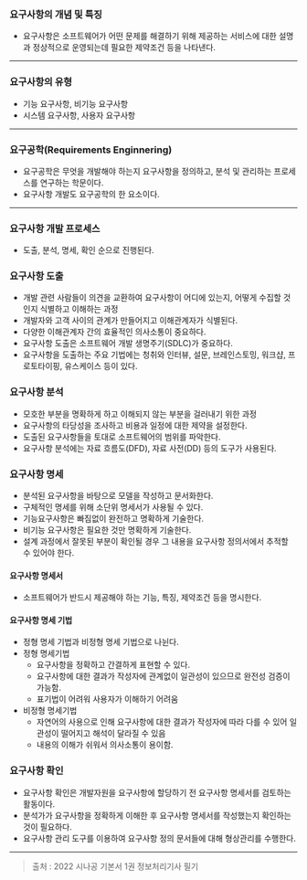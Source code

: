 ### 요구사항의 개념 및 특징

- 요구사항은 소프트웨어가 어떤 문제를 해결하기 위해 제공하는 서비스에 대한 설명과 정상적으로 운영되는데 필요한 제약조건 등을 나타낸다.

---

### 요구사항의 유형

- 기능 요구사항, 비기능 요구사항
- 시스템 요구사항, 사용자 요구사항

---

### 요구공학(Requirements Enginnering)

- 요구공학은 무엇을 개발해야 하는지 요구사항을 정의하고, 분석 및 관리하는 프로세스를 연구하는 학문이다.
- 요구사항 개발도 요구공학의 한 요소이다.

---

### 요구사항 개발 프로세스

- 도출, 분석, 명세, 확인 순으로 진행된다.

### 요구사항 도출

- 개발 관련 사람들이 의견을 교환하여 요구사항이 어디에 있는지, 어떻게 수집할 것인지 식별하고 이해하는 과정
- 개발자와 고객 사이의 관계가 만들어지고 이해관계자가 식별된다.
- 다양한 이해관계자 간의 효율적인 의사소통이 중요하다.
- 요구사항 도출은 소프트웨어 개발 생명주기(SDLC)가 중요하다.
- 요구사항을 도출하는 주요 기법에는 청취와 인터뷰, 설문, 브레인스토밍, 워크샵, 프로토타이핑, 유스케이스 등이 있다.

### 요구사항 분석

- 모호한 부분을 명확하게 하고 이해되지 않는 부분을 걸러내기 위한 과정
- 요구사항의 타당성을 조사하고 비용과 일정에 대한 제약을 설정한다.
- 도출된 요구사항들을 토대로 소프트웨어의 범위를 파악한다.
- 요구사항 분석에는 자료 흐름도(DFD), 자료 사전(DD) 등의 도구가 사용된다.

### 요구사항 명세

- 분석된 요구사항을 바탕으로 모델을 작성하고 문서화한다.
- 구체적인 명세를 위해 소단위 명세서가 사용될 수 있다.
- 기능요구사항은 빠짐없이 완전하고 명확하게 기술한다.
- 비기능 요구사항은 필요한 것만 명확하게 기술한다.
- 설계 과정에서 잘못된 부분이 확인될 경우 그 내용을 요구사항 정의서에서 추적할 수 있어야 한다.

#### 요구사항 명세서
- 소프트웨어가 반드시 제공해야 하는 기능, 특징, 제약조건 등을 명시한다.

#### 요구사항 명세 기법

- 정형 명세 기법과 비정형 명세 기법으로 나뉜다.
- 정형 명세기법
  - 요구사항을 정확하고 간결하게 표현할 수 있다.
  - 요구사항에 대한 결과가 작성자에 관계없이 일관성이 있으므로 완전성 검증이 가능함.
  - 표기법이 어려워 사용자가 이해하기 어려움
- 비정형 명세기법
  - 자연어의 사용으로 인해 요구사항에 대한 결과가 작성자에 따라 다를 수 있어 일관성이 떨어지고 해석이 달라질 수 있음
  - 내용의 이해가 쉬워서 의사소통이 용이함.

### 요구사항 확인

- 요구사항 확인은 개발자원을 요구사항에 할당하기 전 요구사항 명세서를 검토하는 활동이다.
- 분석가가 요구사항을 정확하게 이해한 후 요구사항 명세서를 작성했는지 확인하는 것이 필요하다.
- 요구사항 관리 도구를 이용하여 요구사항 정의 문서들에 대해 형상관리를 수행한다.

---


>출처 : 2022 시나공 기본서 1권 정보처리기사 필기